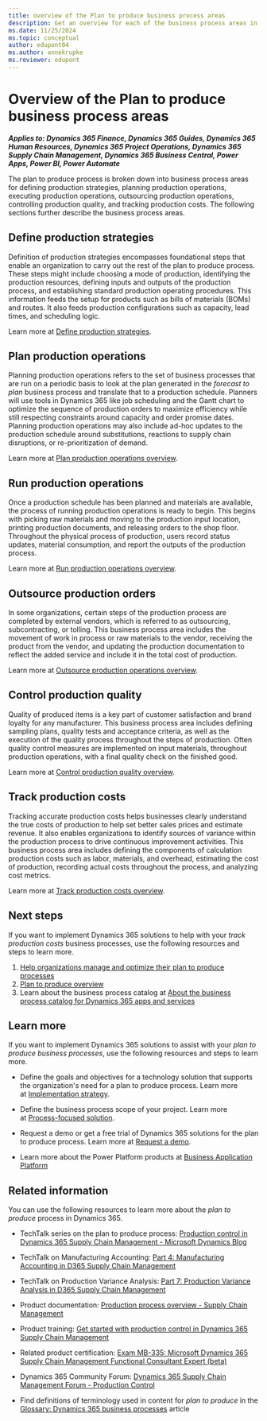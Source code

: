 ```yaml
---
title: overview of the Plan to produce business process areas
description: Get an overview for each of the business process areas in the Plan to produce end-to-end business process flow in Dynamics 365 solutions. Learn how you can define, plan, run, control, and track production operations with Dynamics 365.
ms.date: 11/25/2024
ms.topic: conceptual
author: edupont04
ms.author: annekrupke
ms.reviewer: edupont
---
```


# Overview of the Plan to produce business process areas

***Applies to: Dynamics 365 Finance, Dynamics 365 Guides, Dynamics 365 Human Resources, Dynamics 365 Project Operations, Dynamics 365 Supply Chain Management, Dynamics 365 Business Central, Power Apps, Power BI, Power Automate***

The plan to produce process is broken down into business process areas for defining production strategies, planning production operations, executing production operations, outsourcing production operations, controlling production quality, and tracking production costs. The following sections further describe the business process areas.

## Define production strategies

Definition of production strategies encompasses foundational steps that enable an organization to carry out the rest of the plan to produce process. These steps might include choosing a mode of production, identifying the production resources, defining inputs and outputs of the production process, and establishing standard production operating procedures. This information feeds the setup for products such as bills of materials (BOMs) and routes. It also feeds production configurations such as capacity, lead times, and scheduling logic.  

Learn more at [Define production strategies](plan-to-produce-define-production-strategies.md).

## Plan production operations

Planning production operations refers to the set of business processes that are run on a periodic basis to look at the plan generated in the *forecast to plan* business process and translate that to a production schedule. Planners will use tools in Dynamics 365 like job scheduling and the Gantt chart to optimize the sequence of production orders to maximize efficiency while still respecting constraints around capacity and order promise dates. Planning production operations may also include ad-hoc updates to the production schedule around substitutions, reactions to supply chain disruptions, or re-prioritization of demand.  

Learn more at [Plan production operations overview](plan-to-produce-plan-production-operations-overview.md).  

## Run production operations

Once a production schedule has been planned and materials are available, the process of running production operations is ready to begin. This begins with picking raw materials and moving to the production input location, printing production documents, and releasing orders to the shop floor. Throughout the physical process of production, users record status updates, material consumption, and report the outputs of the production process.  

Learn more at [Run production operations overview](plan-to-produce-execute-production-operations-overview.md).  

## Outsource production orders

In some organizations, certain steps of the production process are completed by external vendors, which is referred to as outsourcing, subcontracting, or tolling. This business process area includes the movement of work in process or raw materials to the vendor, receiving the product from the vendor, and updating the production documentation to reflect the added service and include it in the total cost of production.  

Learn more at [Outsource production operations overview](plan-to-produce-outsource-production-operations-overview.md).  

## Control production quality

Quality of produced items is a key part of customer satisfaction and brand loyalty for any manufacturer. This business process area includes defining sampling plans, quality tests and acceptance criteria, as well as the execution of the quality process throughout the steps of production. Often quality control measures are implemented on input materials, throughout production operations, with a final quality check on the finished good.  

Learn more at [Control production quality overview](plan-to-produce-control-production-quality-overview.md).  

## Track production costs

Tracking accurate production costs helps businesses clearly understand the true costs of production to help set better sales prices and estimate revenue. It also enables organizations to identify sources of variance within the production process to drive continuous improvement activities. This business process area includes defining the components of calculation production costs such as labor, materials, and overhead, estimating the cost of production, recording actual costs throughout the process, and analyzing cost metrics.  

Learn more at [Track production costs overview](plan-to-produce-track-production-costs-overview.md).  

## Next steps

If you want to implement Dynamics 365 solutions to help with your *track production costs* business processes, use the following resources and steps to learn more.

1. [Help organizations manage and optimize their plan to produce processes](plan-to-produce-introduction.md)  
2. [Plan to produce overview](plan-to-produce-overview.md)  
3. Learn about the business process catalog at [About the business process catalog for Dynamics 365 apps and services](about.md)  

## Learn more

If you want to implement Dynamics 365 solutions to assist with your *plan to produce business processes*, use the following resources and steps to learn more.

- Define the goals and objectives for a technology solution that supports the organization's need for a plan to produce process. Learn more at [Implementation strategy](../implementation-guide/implementation-strategy.md).

- Define the business process scope of your project. Learn more at [Process-focused solution](../implementation-guide/process-focused-solution.md).

- Request a demo or get a free trial of Dynamics 365 solutions for the plan to produce process. Learn more at [Request a demo](https://www.microsoft.com/dynamics-365/free-trial).

- Learn more about the Power Platform products at [Business Application Platform](https://powerplatform.microsoft.com/)

## Related information

You can use the following resources to learn more about the *plan to produce* process in Dynamics 365.

- TechTalk series on the plan to produce process: [Production control in Dynamics 365 Supply Chain Management - Microsoft Dynamics Blog](https://community.dynamics.com/blogs/post/?postid=5d421c52-1fb7-46b5-ae52-93db574cf3f6)

- TechTalk on Manufacturing Accounting: [Part 4: Manufacturing Accounting in D365 Supply Chain Management](https://community.dynamics.com/blogs/post/?postid=3e44201b-72e9-4db2-99bb-13e03b3514ae)

- TechTalk on Production Variance Analysis: [Part 7: Production Variance Analysis in D365 Supply Chain Management](https://community.dynamics.com/blogs/post/?postid=e9612de7-2e9f-45a4-af54-81b30dc11c55)

- Product documentation: [Production process overview - Supply Chain Management](/dynamics365/supply-chain/production-control/production-process-overview)

- Product training: [Get started with production control in Dynamics 365 Supply Chain Management](/training/modules/get-started-production-control-dyn365-supply-chain-mgmt/)

- Related product certification: [Exam MB-335: Microsoft Dynamics 365 Supply Chain Management Functional Consultant Expert (beta)](/certifications/exams/mb-335)

- Dynamics 365 Community Forum: [Dynamics 365 Supply Chain Management Forum - Production Control](https://community.dynamics.com/forums/thread/?discussionforumid=bd2c77d7-890b-4a36-87a4-8afbddbca6a6)

- Find definitions of terminology used in content for *plan to produce* in the [Glossary: Dynamics 365 business processes](glossary.md) article  

<!--## Tags
*Stakeholders:* Functional consultant, Business analyst, Cost accountant lead, Finance lead, Sales lead, Purchasing lead, Production lead, Supply chain lead

*Products:* Dynamics 365 Finance, Dynamics 365 Guides, Dynamics 365 Human Resources, Dynamics 365 Project Operations, Dynamics 365 Supply Chain Management, Dynamics 365 Business Central, Power Apps, Power BI, Power Automate
